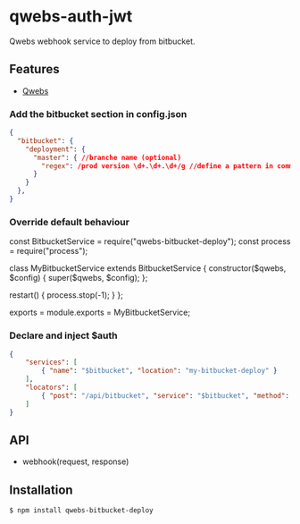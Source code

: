 # qwebs-auth-jwt
Qwebs webhook service to deploy from bitbucket.
  
## Features

  * [Qwebs](https://www.npmjs.com/package/qwebs)
  
### Add the bitbucket section in config.json

```json
{
  "bitbucket": {
    "deployment": {
      "master": { //branche name (optional)
        "regex": /prod version \d+.\d+.\d+/g //define a pattern in comments (optional)
      }
    }
  },
}
```

### Override default behaviour

const BitbucketService = require("qwebs-bitbucket-deploy");
const process = require("process");

class MyBitbucketService extends BitbucketService {
  constructor($qwebs, $config) {
    super($qwebs, $config);
  };

  restart() {
      process.stop(-1);
  }
};

exports = module.exports = MyBitbucketService;

### Declare and inject $auth

```route.json
{
    "services": [
        { "name": "$bitbucket", "location": "my-bitbucket-deploy" }
    ],
    "locators": [
        { "post": "/api/bitbucket", "service": "$bitbucket", "method": "webhook" }
    ]
}
```

## API

  * webhook(request, response)

## Installation

```bash
$ npm install qwebs-bitbucket-deploy
```
